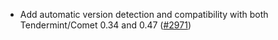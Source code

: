 - Add automatic version detection and compatibility with both Tendermint/Comet
  0.34 and 0.47 ([\#2971](https://github.com/informalsystems/hermes/issues/2971))